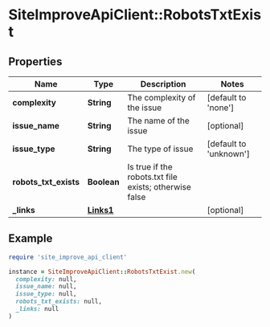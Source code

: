 # SiteImproveApiClient::RobotsTxtExist

## Properties

| Name | Type | Description | Notes |
| ---- | ---- | ----------- | ----- |
| **complexity** | **String** | The complexity of the issue | [default to &#39;none&#39;] |
| **issue_name** | **String** | The name of the issue | [optional] |
| **issue_type** | **String** | The type of issue | [default to &#39;unknown&#39;] |
| **robots_txt_exists** | **Boolean** | Is true if the robots.txt file exists; otherwise false |  |
| **_links** | [**Links1**](Links1.md) |  | [optional] |

## Example

```ruby
require 'site_improve_api_client'

instance = SiteImproveApiClient::RobotsTxtExist.new(
  complexity: null,
  issue_name: null,
  issue_type: null,
  robots_txt_exists: null,
  _links: null
)
```


